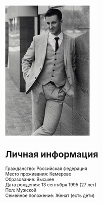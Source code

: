 ![Личное фото](foto.png)
# Личная информация  
Гражданство: Российская федерация  
Место проживания: Кемерово  
Образование: Высшее  
Дата рождения: 13 сентября 1995 (27 лет)  
Пол: Мужской  
Семейное положение: Женат (есть дети)  
